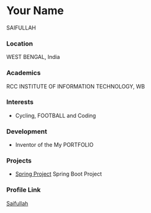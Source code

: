 # Your Name
SAIFULLAH

### Location

WEST BENGAL, India 

### Academics

RCC INSTITUTE OF INFORMATION TECHNOLOGY, WB

### Interests

- Cycling, FOOTBALL and Coding

### Development

- Inventor of the My PORTFOLIO

### Projects

- [Spring Project](https://github.com/Saifullah00/Book-Store-Management) Spring Boot Project

### Profile Link

[Saifullah](https://github.com/Saifullah00)